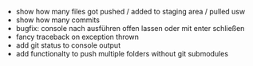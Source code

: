 - show how many files got pushed / added to staging area / pulled usw
- show how many commits
- bugfix: console nach ausführen offen lassen oder mit enter schließen
- fancy traceback on exception thrown
- add git status to console output
- add functionalty to push multiple folders without git submodules
